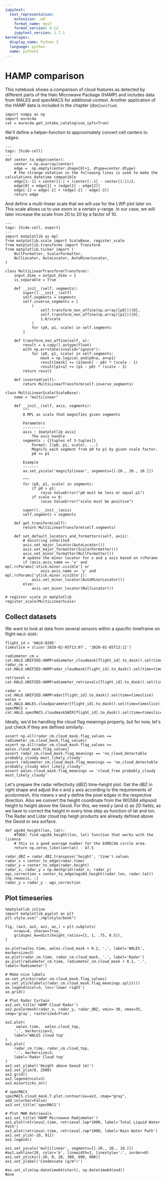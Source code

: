 ```yaml
---
jupytext:
  text_representation:
    extension: .md
    format_name: myst
    format_version: 0.12
    jupytext_version: 1.7.1
kernelspec:
  display_name: Python 3
  language: python
  name: python3
---
```


# HAMP comparison
This notebook shows a comparison of cloud features as detected by different parts of the Halo Microwave Package (HAMP) and includes data from WALES and specMACS for additional context.
Another application of the HAMP data is included in the chapter {doc}`unified`.

```{code-cell} ipython3
import numpy as np
import eurec4a
cat = eurec4a.get_intake_catalog(use_ipfs=True)
```

We'll define a helper-function to approximately convert cell centers to edges:
```{code-cell} ipython3
---
tags: [hide-cell]
---
def center_to_edge(center):
    center = np.asarray(center)
    edge =  np.empty(center.shape[0]+1, dtype=center.dtype)
    # the strange notation in the following lines is used to make the calculations datetime compatible
    edge[1:-1] = center[1:] + (center[:-1] - center[1:])/2.
    edge[0] = edge[1] + (edge[1] - edge[2])
    edge[-1] = edge[-2] + (edge[-2] - edge[-3])
    return edge
```

And define a multi-linear scale that we will use for the LWP plot later on. This scale allows us to use zoom in a certain y-range. In our case, we will later increase the scale from 20 to 20 by a factor of 10.
```{code-cell} ipython3
---
tags: [hide-cell, export]
---
import matplotlib as mpl
from matplotlib.scale import ScaleBase, register_scale
from matplotlib.transforms import Transform
from matplotlib.ticker import (
    NullFormatter, ScalarFormatter,
    NullLocator, AutoLocator, AutoMinorLocator,
)

class MultiLinearTransform(Transform):
    input_dims = output_dims = 1
    is_separable = True

    def __init__(self, segments):
        super().__init__(self)
        self.segments = segments
        self.inverse_segments = [
            (
                self.transform_non_affine(np.array([p0]))[0],
                self.transform_non_affine(np.array([p1]))[0],
                1.0/scale
            )
            for (p0, p1, scale) in self.segments
        ]

    def transform_non_affine(self, a):
        result = a.copy().astype(float)
        with np.errstate(invalid="ignore"):
            for (p0, p1, scale) in self.segments:
                mask = np.logical_and(p0<a, a<=p1)
                result[mask] += (a[mask] - p0) * (scale - 1)
                result[p1<a] += (p1 - p0) * (scale - 1)
        return result

    def inverted(self):
        return MultiLinearTransform(self.inverse_segments)

class MultiLinearScale(ScaleBase):
    name = "multilinear"

    def __init__(self, axis, segments):
        """
        A MPL ax scale that magnifies given segments

        Parameters
        ----------
        axis : {matplotlib axis}
            The axis handle
        segments : {[tuples of 3-tuples]}
            Format: [(p0, p1, scale), ...]
            Magnify each segment from p0 to p1 by given scale factor.
            p0 <= p1

        Example
        -------
        ax.set_yscale('magnifylinear', segments=[[-20., 20., 10.]])

        """
        for (p0, p1, scale) in segments:
            if p0 > p1:
                raise ValueError("p0 must be less or equal p1")
            if scale <= 0:
                raise ValueError("scale must be positive")

        super().__init__(axis)
        self.segments = segments

    def get_transform(self):
        return MultiLinearTransform(self.segments)

    def set_default_locators_and_formatters(self, axis):
        # docstring inherited
        axis.set_major_locator(AutoLocator())
        axis.set_major_formatter(ScalarFormatter())
        axis.set_minor_formatter(NullFormatter())
        # update the minor locator for x and y axis based on rcParams
        if (axis.axis_name == 'x' and mpl.rcParams['xtick.minor.visible'] or
                axis.axis_name == 'y' and mpl.rcParams['ytick.minor.visible']):
            axis.set_minor_locator(AutoMinorLocator())
        else:
            axis.set_minor_locator(NullLocator())

# register scale in matplotlib
register_scale(MultiLinearScale)
```

## Collect datasets
We want to look at data from several sensors within a spacific timeframe on flight `HALO-0205`:

```{code-cell} ipython3
flight_id = 'HALO-0205'
timeslice = slice('2020-02-05T13:07', '2020-02-05T13:11')

radiometer_cm = cat.HALO.UNIFIED.HAMPradiometer_cloudmask[flight_id].to_dask().sel(time=timeslice)
radar_cm = cat.HALO.UNIFIED.HAMPradar_cloudmask[flight_id].to_dask().sel(time=timeslice)

retrieval =  cat.HALO.UNIFIED.HAMPradiometer_retrievals[flight_id].to_dask().sel(time=timeslice)

radar = cat.HALO.UNIFIED.HAMPradar[flight_id].to_dask().sel(time=timeslice)
wales = cat.HALO.WALES.cloudparameter[flight_id].to_dask().sel(time=timeslice)
specMACS = cat.HALO.specMACS.cloudmaskSWIR[flight_id].to_dask().sel(time=timeslice)
```

Ideally, we'd be handling the cloud flag meanings properly, but for now, let's just check if they are defined similarly:

```{code-cell} ipython3
assert np.all(radar_cm.cloud_mask.flag_values == radiometer_cm.cloud_mask.flag_values)
assert np.all(radar_cm.cloud_mask.flag_values == wales.cloud_mask.flag_values)
assert radar_cm.cloud_mask.flag_meanings == 'no_cloud_detectable probably_cloudy most_likely_cloudy'
assert radiometer_cm.cloud_mask.flag_meanings == 'no_cloud_detectable probably_cloudy most_likely_cloudy'
assert wales.cloud_mask.flag_meanings == 'cloud_free probably_cloudy most_likely_cloudy'
```

Let's prepare the radar reflectivity (dBZ) time-height plot. Get the dBZ in right shape and adjust the x and y axis according to the requirements of pcolormesh, this means x and y define the pixel edges in the respective direction. Also we convert the height coordinate from the WGS84 ellipsoid height to height above the Geoid. For this, we need y (and x) as 2D fields, as we have to correct the height in every time step as function of lat and lon. The Radar and Lidar cloud top heigh products are already defined above the Geoid or sea surface.

```{code-cell} ipython3
def wgs84_height(lon, lat):
    #TODO: find wgs84_height(lon, lat) function that works with the licence
    # this is a good average number for the EUREC4A circle area.
    return np.zeros_like(lon+lat) - 47.5

radar_dBZ = radar.dBZ.transpose('height', 'time').values
radar_x = center_to_edge(radar.time)
radar_y = center_to_edge(radar.height)
radar_x, radar_y = np.meshgrid(radar_x, radar_y)
wgs_correction = center_to_edge(wgs84_height(radar.lon, radar.lat))[np.newaxis, :]
radar_y = radar_y - wgs_correction
```

## Plot timeseries
```{code-cell} ipython3
%matplotlib inline
import matplotlib.pyplot as plt
plt.style.use("./mplstyle/book")

fig, (ax3, ax2, ax1, ax,) = plt.subplots(
    nrows=4, sharex=True,
    gridspec_kw=dict(height_ratios=[1, 1, .75, 0.5]),
)

ax.plot(wales.time, wales.cloud_mask + 0.2, '.', label='WALES', markersize=3)
ax.plot(radar_cm.time, radar_cm.cloud_mask, '.', label='Radar')
ax.plot(radiometer_cm.time, radiometer_cm.cloud_mask + 0.1, '.', label='Radiometer')

# Make nice labels
ax.set_yticks(radar_cm.cloud_mask.flag_values)
ax.set_yticklabels(radar_cm.cloud_mask.flag_meanings.split())
ax.legend(ncol=3, loc='lower right')
ax.grid()

# Plot Radar Curtain
ax2.set_title('HAMP Cloud Radar')
ax2.pcolormesh(radar_x, radar_y, radar_dBZ, vmin=-30, vmax=35, cmap='gray', rasterized=True)

ax2.plot(
     wales.time,  wales.cloud_top,
    '.', markersize=3,
    label='WALES cloud top'
)
ax2.plot(
    radar_cm.time, radar_cm.cloud_top,
    '.', markersize=3,
    label='Radar Cloud top'
)
ax2.set_ylabel('Height above Geoid (m)')
ax2.set_ylim(0, 2500)
ax2.grid()
ax2.legend(ncol=3)
ax2.minorticks_on()

# specMACS
specMACS.cloud_mask.T.plot.contour(ax=ax3, cmap="gray", add_colorbar=False)
ax3.set_title('specMACS')

# Plot MWR Retrievals
ax1.set_title('HAMP Microwave Radiometer')
ax1.plot(retrieval.time, retrieval.lwp*1000, label='Total Liquid Water Path')
ax1.plot(retrieval.time, retrieval.rwp*1000, label='Rain Water Path')
ax1.set_ylim(-10, 911)
ax1.legend()

ax1.set_yscale('multilinear', segments=[[-20., 20., 10.]])
#ax1.axhline(20, color='k', linewidth=1, linestyle=':', zorder=0)
ax1.set_yticks([-20, 0, 20, 300, 600, 900])
ax1.set_ylabel('Condensate (g/m²)')

#ax.set_xlim(np.datetime64(start), np.datetime64(end))
None
```
